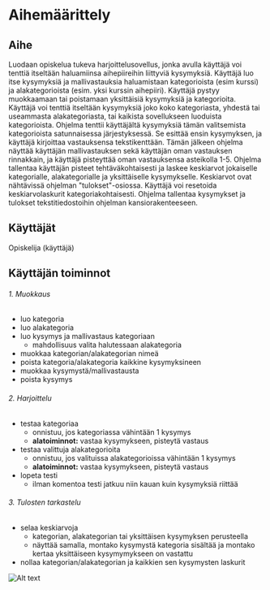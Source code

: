 # Aihemäärittely
## Aihe
Luodaan opiskelua tukeva harjoittelusovellus, jonka avulla käyttäjä voi tenttiä itseltään haluamiinsa aihepiireihin liittyviä kysymyksiä. Käyttäjä luo itse kysymyksiä ja mallivastauksia haluamistaan kategorioista (esim kurssi) ja alakategorioista (esim. yksi kurssin aihepiiri). Käyttäjä pystyy muokkaamaan tai poistamaan yksittäisiä kysymyksiä ja kategorioita. Käyttäjä voi tenttiä itseltään kysymyksiä joko koko kategoriasta, yhdestä tai useammasta alakategoriasta, tai kaikista sovellukseen luoduista kategorioista. Ohjelma tenttii käyttäjältä kysymyksiä tämän valitsemista kategorioista satunnaisessa järjestyksessä. Se esittää ensin kysymyksen, ja käyttäjä kirjoittaa vastauksensa tekstikenttään. Tämän jälkeen ohjelma näyttää käyttäjän mallivastauksen sekä käyttäjän oman vastauksen rinnakkain, ja käyttäjä pisteyttää oman vastauksensa asteikolla 1-5. Ohjelma tallentaa käyttäjän pisteet tehtäväkohtaisesti ja laskee keskiarvot jokaiselle kategorialle, alakategorialle ja yksittäiselle kysymykselle. Keskiarvot ovat nähtävissä ohjelman "tulokset"-osiossa. Käyttäjä voi resetoida keskiarvolaskurit kategoriakohtaisesti. Ohjelma tallentaa kysymykset ja tulokset tekstitiedostoihin ohjelman kansiorakenteeseen.
## Käyttäjät
Opiskelija (käyttäjä)
## Käyttäjän toiminnot
###### 1. Muokkaus
- luo kategoria
- luo alakategoria
- luo kysymys ja mallivastaus kategoriaan
  - mahdollisuus valita halutessaan alakategoria
- muokkaa kategorian/alakategorian nimeä
- poista kategoria/alakategoria kaikkine kysymyksineen
- muokkaa kysymystä/mallivastausta
- poista kysymys
###### 2. Harjoittelu
- testaa kategoriaa
  - onnistuu, jos kategoriassa vähintään 1 kysymys
  - **alatoiminnot:** vastaa kysymykseen, pisteytä vastaus
- testaa valittuja alakategorioita
  - onnistuu, jos valituissa alakategorioissa vähintään 1 kysymys
  - **alatoiminnot:** vastaa kysymykseen, pisteytä vastaus
- lopeta testi
  - ilman komentoa testi jatkuu niin kauan kuin kysymyksiä riittää
###### 3. Tulosten tarkastelu
- selaa keskiarvoja
  - kategorian, alakategorian tai yksittäisen kysymyksen perusteella
  - näyttää samalla, montako kysymystä kategoria sisältää ja montako kertaa yksittäiseen kysymymykseen on vastattu
- nollaa kategorian/alakategorian ja kaikkien sen kysymysten laskurit

![Alt text](https://helsinkifi-my.sharepoint.com/personal/pietnurm_ad_helsinki_fi/_layouts/15/guestaccess.aspx?docid=1c7808b718e184256b818aeb18473ca4b&authkey=AXZ3yxbUUW5s-kq52KRzFR4 "Alustava luokkakaavio")
